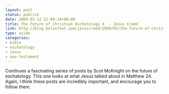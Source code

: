 ```yaml
---
layout: post
status: publish
date: 2009-03-12 22:04:34+00:00
title: The Future of Christian Eschatology 4  - Jesus Creed
link: http://blog.beliefnet.com/jesuscreed/2009/03/the-future-of-christian-eschat-3.html
type: aside
categories:
- bible
- eschatology
- jesus
- new testament
---
```


Continues a fascinating series of posts by Scot McKnight on the future of eschatology. This one looks at what Jesus talked about in Matthew 24. Again, I think these posts are incredibly important, and encourage you to follow them.
